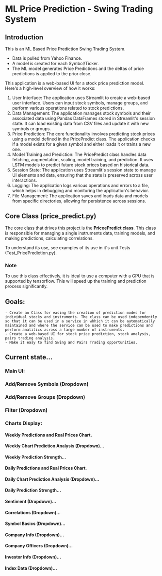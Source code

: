 # ML Price Prediction - Swing Trading System

## Introduction

This is an ML Based Price Prediction Swing Trading System.
- Data is pulled from Yahoo Finance.
- A model is created for each Symbol/Ticker.
- The ML model generates Price Predictions and the deltas of price predictions is applied to the prior close.

This application is a web-based UI for a stock price prediction model. Here's a high-level overview of how it works:

1. User Interface: The application uses Streamlit to create a web-based user interface. Users can input stock symbols, manage groups, and perform various operations related to stock predictions.              
2. Data Management: The application manages stock symbols and their associated data using Pandas DataFrames stored in Streamlit's session state. It can load existing data from CSV files and update it with new
  symbols or groups.
3. Price Prediction: The core functionality involves predicting stock prices using a model defined in the PricePredict class. The application checks if a model exists for a given symbol and either loads it or
 trains a new one.
4. Model Training and Prediction: The PricePredict class handles data fetching, augmentation, scaling, model training, and prediction. It uses LSTM models to predict future stock prices based on historical data.                                                          
5. Session State: The application uses Streamlit's session state to manage UI elements and data, ensuring that the state is preserved across user interactions.
6. Logging: The application logs various operations and errors to a file, which helps in debugging and monitoring the application's behavior.
7. File Management: The application saves and loads data and models from specific directories, allowing for persistence across sessions.

## Core Class (price_predict.py)

The core class that drives this project is the **PriceePredict class**. This class is responsible for managing a single instruments data, training models, and making predictions, calculating correlations.
 
To understand its use, see examples of its use in it's unit Tests (Test_PricePrediction.py). 

### Note
To use this class effectively, it is ideal to use a computer with a GPU that is supported by tensorflow. This will speed up the training and prediction process significantly.

## Goals:

    - Create an Class for easing the creation of prediction modes for individual stocks and instruments. The class can be used independently so that it can be used in a service in whhich it can be automatically maintained and where the service can be used to make predictions and perform analitics across a large number of instruments.
    - Create a web-based UI for stock price prediction, stock analysis, pairs trading analysis.
    - Make it easy to find Swing and Pairs Trading opportunities.

## Current state...

### Main UI:

### Add/Remove Symbols (Dropdown)

### Add/Remove Groups (Dropdown)

### Filter (Dropdown)

### Charts Display:

#### Weekly Predictions and Real Prices Chart.

#### Weekly Chart Prediction Analysis  (Dropdown)...

#### Weekly Prediction Strength...

#### Daily Predictions and Real Prices Chart.

#### Daily Chart Prediction Analysis  (Dropdown)...

#### Daily Prediction Strength...

#### Sentiment (Dropdown)...

#### Correlations (Dropdown)...

#### Symbol Basics (Dropdown)...

#### Company Info (Dropdown)...

#### Company Officers (Dropdown)...

#### Investor Info (Dropdown)...

#### Index Data (Dropdown)...


